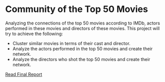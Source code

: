 # Community of the Top 50 Movies
Analyzing the connections of the top 50 movies according to IMDb, actors
performed in these movies and directors of these movies. This project will try to achieve the
following:
- Cluster similar movies in terms of their cast and director.
- Analyze the actors performed in the top 50 movies and create their network.
- Analyze the directors who shot the top 50 movies and create their network.

[Read Final Report](https://github.com/malialtunsoy/network-of-movies/blob/main/deliverables/Final%20Report.pdf)
